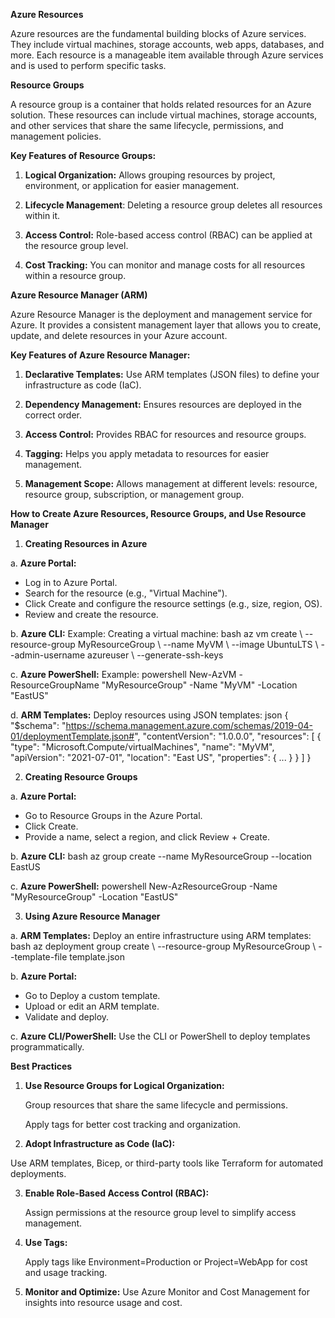 **Azure Resources**

Azure resources are the fundamental building blocks of Azure services. They include virtual machines, storage accounts, web apps, databases, and more. Each resource is a manageable item available through Azure services and is used to perform specific tasks.

**Resource Groups**

A resource group is a container that holds related resources for an Azure solution. These resources can include virtual machines, storage accounts, and other services that share the same lifecycle, permissions, and management policies.

**Key Features of Resource Groups:**

1. **Logical Organization:** Allows grouping resources by project, environment, or application for easier management.


2. **Lifecycle Management**: Deleting a resource group deletes all resources within it.


3. **Access Control:** Role-based access control (RBAC) can be applied at the resource group level.


4. **Cost Tracking:** You can monitor and manage costs for all resources within a resource group.

**Azure Resource Manager (ARM)**

  Azure Resource Manager is the deployment and management service for Azure. It provides a consistent management layer that allows you to create, update, and delete 
  resources in your Azure account.

**Key Features of Azure Resource Manager:**

1. **Declarative Templates:** Use ARM templates (JSON files) to define your infrastructure as code (IaC).

2. **Dependency Management:** Ensures resources are deployed in the correct order.

3. **Access Control:** Provides RBAC for resources and resource groups.

4. **Tagging:** Helps you apply metadata to resources for easier management.

5. **Management Scope:** Allows management at different levels: resource, resource group, subscription, or management group.

**How to Create Azure Resources, Resource Groups, and Use Resource Manager**

1. **Creating Resources in Azure**

a. **Azure Portal:**
   - Log in to Azure Portal.
   - Search for the resource (e.g., "Virtual Machine").
   - Click Create and configure the resource settings (e.g., size, region, OS).
   - Review and create the resource.

b. **Azure CLI:**
   Example: Creating a virtual machine:
   bash az vm create \ --resource-group MyResourceGroup \ --name MyVM \ --image UbuntuLTS \ --admin-username azureuser \ --generate-ssh-keys 

c. **Azure PowerShell:**
   Example:
   powershell New-AzVM -ResourceGroupName "MyResourceGroup" -Name "MyVM" -Location "EastUS" 

d. **ARM Templates:**
   Deploy resources using JSON templates:
   json { "$schema": "https://schema.management.azure.com/schemas/2019-04-01/deploymentTemplate.json#", "contentVersion": "1.0.0.0", "resources": [ { "type": 
   "Microsoft.Compute/virtualMachines", "name": "MyVM", "apiVersion": "2021-07-01", "location": "East US", "properties": { ... } } ] } 

2. **Creating Resource Groups**

a. **Azure Portal:**
   - Go to Resource Groups in the Azure Portal.
   - Click Create.
   - Provide a name, select a region, and click Review + Create.

b. **Azure CLI:**
   bash az group create --name MyResourceGroup --location EastUS 

c. **Azure PowerShell:**
   powershell New-AzResourceGroup -Name "MyResourceGroup" -Location "EastUS" 

3. **Using Azure Resource Manager**

a. **ARM Templates:**
   Deploy an entire infrastructure using ARM templates:
   bash az deployment group create \ --resource-group MyResourceGroup \ --template-file template.json 

b. **Azure Portal:**
  - Go to Deploy a custom template.
  - Upload or edit an ARM template.
  - Validate and deploy.

c. **Azure CLI/PowerShell:**
   Use the CLI or PowerShell to deploy templates programmatically.

**Best Practices**

1. **Use Resource Groups for Logical Organization:**

   Group resources that share the same lifecycle and permissions.

   Apply tags for better cost tracking and organization.

2. **Adopt Infrastructure as Code (IaC):**

  Use ARM templates, Bicep, or third-party tools like Terraform for automated deployments.

3. **Enable Role-Based Access Control (RBAC):**

   Assign permissions at the resource group level to simplify access management.

4. **Use Tags:**

   Apply tags like Environment=Production or Project=WebApp for cost and usage tracking.

5. **Monitor and Optimize:**
   Use Azure Monitor and Cost Management for insights into resource usage and cost.
